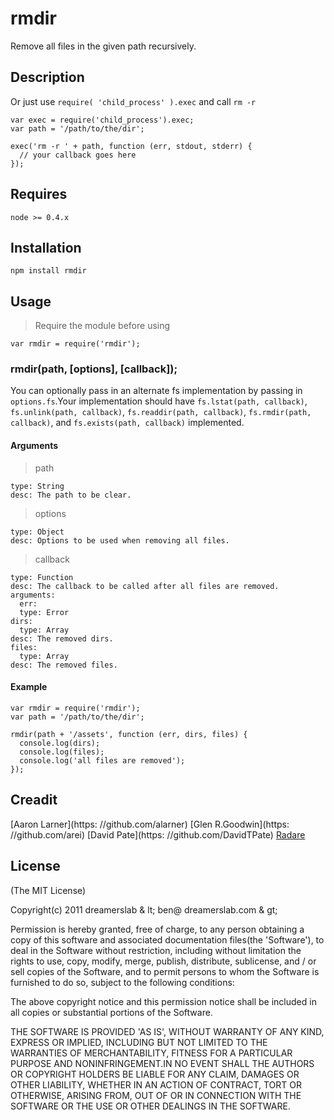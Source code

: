 # rmdir

Remove all files in the given path recursively.

## Description

Or just use `require( 'child_process' ).exec` and call `rm -r`

    var exec = require('child_process').exec;
    var path = '/path/to/the/dir';

    exec('rm -r ' + path, function (err, stdout, stderr) {
      // your callback goes here
    });

## Requires

    node >= 0.4.x

## Installation

    npm install rmdir

## Usage

> Require the module before using

    var rmdir = require('rmdir');

### rmdir(path, [options], [callback]);

You can optionally pass in an alternate fs implementation by passing in `options.fs`.Your implementation should have `fs.lstat(path, callback)`, `fs.unlink(path, callback)`, `fs.readdir(path, callback)`, `fs.rmdir(path, callback)`, and `fs.exists(path, callback)` implemented.

#### Arguments

> path

    type: String
    desc: The path to be clear.

> options

    type: Object
    desc: Options to be used when removing all files.

> callback

    type: Function
    desc: The callback to be called after all files are removed.
    arguments:
      err:
      type: Error
    dirs:
      type: Array
    desc: The removed dirs.
    files:
      type: Array
    desc: The removed files.

#### Example

    var rmdir = require('rmdir');
    var path = '/path/to/the/dir';

    rmdir(path + '/assets', function (err, dirs, files) {
      console.log(dirs);
      console.log(files);
      console.log('all files are removed');
    });

## Creadit

[Aaron Larner](https: //github.com/alarner)
[Glen R.Goodwin](https: //github.com/arei)
[David Pate](https: //github.com/DavidTPate)
[Radare](https://github.com/radare)

## License

(The MIT License)

Copyright(c) 2011 dreamerslab & lt; ben@ dreamerslab.com & gt;

Permission is hereby granted, free of charge, to any person obtaining a copy of this software and associated documentation files(the 'Software'), to deal in the Software without restriction, including without limitation the rights to use, copy, modify, merge, publish,
distribute, sublicense, and / or sell copies of the Software, and to permit persons to whom the Software is furnished to do so, subject to
the following conditions:

The above copyright notice and this permission notice shall be included in all copies or substantial portions of the Software.

THE SOFTWARE IS PROVIDED 'AS IS', WITHOUT WARRANTY OF ANY KIND,
EXPRESS OR IMPLIED, INCLUDING BUT NOT LIMITED TO THE WARRANTIES OF MERCHANTABILITY, FITNESS FOR A PARTICULAR PURPOSE AND NONINFRINGEMENT.IN NO EVENT SHALL THE AUTHORS OR COPYRIGHT HOLDERS BE LIABLE FOR ANY CLAIM, DAMAGES OR OTHER LIABILITY, WHETHER IN AN ACTION OF CONTRACT,
TORT OR OTHERWISE, ARISING FROM, OUT OF OR IN CONNECTION WITH THE SOFTWARE OR THE USE OR OTHER DEALINGS IN THE SOFTWARE.
